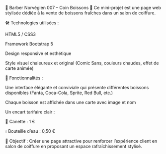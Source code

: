 💈 Barber Norvégien 007 – Coin Boissons 🍹
Ce mini-projet est une page web stylisée dédiée à la vente de boissons fraîches dans un salon de coiffure.

🛠️ Technologies utilisées :

HTML5 / CSS3

Framework Bootstrap 5

Design responsive et esthétique

Style visuel chaleureux et original (Comic Sans, couleurs chaudes, effet de carte animée)

🎨 Fonctionnalités :

Une interface élégante et conviviale qui présente différentes boissons disponibles (Fanta, Coca-Cola, Sprite, Red Bull, etc.)

Chaque boisson est affichée dans une carte avec image et nom

Un encart tarifaire clair :

🥫 Canette : 1 €

💧 Bouteille d’eau : 0,50 €

📌 Objectif :
Créer une page attractive pour renforcer l’expérience client en salon de coiffure en proposant un espace rafraîchissement stylisé.
